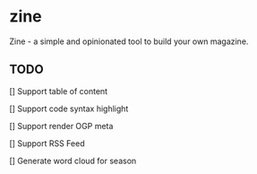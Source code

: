 # zine

Zine - a simple and opinionated tool to build your own magazine.

## TODO

[] Support table of content

[] Support code syntax highlight

[] Support render OGP meta

[] Support RSS Feed

[] Generate word cloud for season